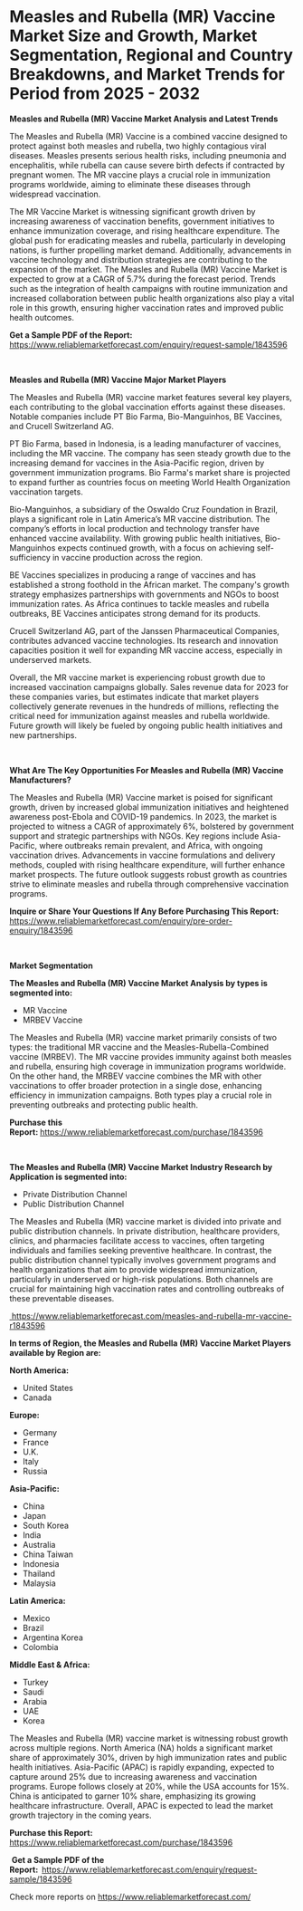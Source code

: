 <p><h1>Measles and Rubella (MR) Vaccine Market Size and Growth, Market Segmentation, Regional and Country Breakdowns, and Market Trends for Period from 2025 -  2032</h1></p><p><strong>Measles and Rubella (MR) Vaccine Market Analysis and Latest Trends</strong></p>
<p><p>The Measles and Rubella (MR) Vaccine is a combined vaccine designed to protect against both measles and rubella, two highly contagious viral diseases. Measles presents serious health risks, including pneumonia and encephalitis, while rubella can cause severe birth defects if contracted by pregnant women. The MR vaccine plays a crucial role in immunization programs worldwide, aiming to eliminate these diseases through widespread vaccination.</p><p>The MR Vaccine Market is witnessing significant growth driven by increasing awareness of vaccination benefits, government initiatives to enhance immunization coverage, and rising healthcare expenditure. The global push for eradicating measles and rubella, particularly in developing nations, is further propelling market demand. Additionally, advancements in vaccine technology and distribution strategies are contributing to the expansion of the market. The Measles and Rubella (MR) Vaccine Market is expected to grow at a CAGR of 5.7% during the forecast period. Trends such as the integration of health campaigns with routine immunization and increased collaboration between public health organizations also play a vital role in this growth, ensuring higher vaccination rates and improved public health outcomes.</p></p>
<p><strong>Get a Sample PDF of the Report:&nbsp;</strong> <a href="https://www.reliablemarketforecast.com/enquiry/request-sample/1843596?utm_campaign=3132&utm_medium=2&utm_source=Github&utm_content=ia&utm_term=09032025&utm_id=measles-and-rubella-mr-vaccine">https://www.reliablemarketforecast.com/enquiry/request-sample/1843596</a></p>
<p>&nbsp;</p>
<p><strong>Measles and Rubella (MR) Vaccine Major Market Players</strong></p>
<p><p>The Measles and Rubella (MR) vaccine market features several key players, each contributing to the global vaccination efforts against these diseases. Notable companies include PT Bio Farma, Bio-Manguinhos, BE Vaccines, and Crucell Switzerland AG.</p><p>PT Bio Farma, based in Indonesia, is a leading manufacturer of vaccines, including the MR vaccine. The company has seen steady growth due to the increasing demand for vaccines in the Asia-Pacific region, driven by government immunization programs. Bio Farma's market share is projected to expand further as countries focus on meeting World Health Organization vaccination targets.</p><p>Bio-Manguinhos, a subsidiary of the Oswaldo Cruz Foundation in Brazil, plays a significant role in Latin America’s MR vaccine distribution. The company’s efforts in local production and technology transfer have enhanced vaccine availability. With growing public health initiatives, Bio-Manguinhos expects continued growth, with a focus on achieving self-sufficiency in vaccine production across the region.</p><p>BE Vaccines specializes in producing a range of vaccines and has established a strong foothold in the African market. The company's growth strategy emphasizes partnerships with governments and NGOs to boost immunization rates. As Africa continues to tackle measles and rubella outbreaks, BE Vaccines anticipates strong demand for its products.</p><p>Crucell Switzerland AG, part of the Janssen Pharmaceutical Companies, contributes advanced vaccine technologies. Its research and innovation capacities position it well for expanding MR vaccine access, especially in underserved markets.</p><p>Overall, the MR vaccine market is experiencing robust growth due to increased vaccination campaigns globally. Sales revenue data for 2023 for these companies varies, but estimates indicate that market players collectively generate revenues in the hundreds of millions, reflecting the critical need for immunization against measles and rubella worldwide. Future growth will likely be fueled by ongoing public health initiatives and new partnerships.</p></p>
<p>&nbsp;</p>
<p><strong>What Are The Key Opportunities For Measles and Rubella (MR) Vaccine Manufacturers?</strong></p>
<p><p>The Measles and Rubella (MR) Vaccine market is poised for significant growth, driven by increased global immunization initiatives and heightened awareness post-Ebola and COVID-19 pandemics. In 2023, the market is projected to witness a CAGR of approximately 6%, bolstered by government support and strategic partnerships with NGOs. Key regions include Asia-Pacific, where outbreaks remain prevalent, and Africa, with ongoing vaccination drives. Advancements in vaccine formulations and delivery methods, coupled with rising healthcare expenditure, will further enhance market prospects. The future outlook suggests robust growth as countries strive to eliminate measles and rubella through comprehensive vaccination programs.</p></p>
<p><strong>Inquire or Share Your Questions If Any Before Purchasing This Report:</strong> <a href="https://www.reliablemarketforecast.com/enquiry/pre-order-enquiry/1843596?utm_campaign=3132&utm_medium=2&utm_source=Github&utm_content=ia&utm_term=09032025&utm_id=measles-and-rubella-mr-vaccine">https://www.reliablemarketforecast.com/enquiry/pre-order-enquiry/1843596</a></p>
<p>&nbsp;</p>
<p><strong>Market Segmentation</strong></p>
<p><strong>The Measles and Rubella (MR) Vaccine Market Analysis by types is segmented into:</strong></p>
<p><ul><li>MR Vaccine</li><li>MRBEV Vaccine</li></ul></p>
<p><p>The Measles and Rubella (MR) vaccine market primarily consists of two types: the traditional MR vaccine and the Measles-Rubella-Combined vaccine (MRBEV). The MR vaccine provides immunity against both measles and rubella, ensuring high coverage in immunization programs worldwide. On the other hand, the MRBEV vaccine combines the MR with other vaccinations to offer broader protection in a single dose, enhancing efficiency in immunization campaigns. Both types play a crucial role in preventing outbreaks and protecting public health.</p></p>
<p><strong>Purchase this Report:&nbsp;</strong><a href="https://www.reliablemarketforecast.com/purchase/1843596?utm_campaign=3132&utm_medium=2&utm_source=Github&utm_content=ia&utm_term=09032025&utm_id=measles-and-rubella-mr-vaccine">https://www.reliablemarketforecast.com/purchase/1843596</a></p>
<p>&nbsp;</p>
<p><strong>The Measles and Rubella (MR) Vaccine Market Industry Research by Application is segmented into:</strong></p>
<p><ul><li>Private Distribution Channel</li><li>Public Distribution Channel</li></ul></p>
<p><p>The Measles and Rubella (MR) vaccine market is divided into private and public distribution channels. In private distribution, healthcare providers, clinics, and pharmacies facilitate access to vaccines, often targeting individuals and families seeking preventive healthcare. In contrast, the public distribution channel typically involves government programs and health organizations that aim to provide widespread immunization, particularly in underserved or high-risk populations. Both channels are crucial for maintaining high vaccination rates and controlling outbreaks of these preventable diseases.</p></p>
<p><a href="https://www.reliablemarketforecast.com/measles-and-rubella-mr-vaccine-r1843596?utm_campaign=3132&utm_medium=2&utm_source=Github&utm_content=ia&utm_term=09032025&utm_id=measles-and-rubella-mr-vaccine">&nbsp;https://www.reliablemarketforecast.com/measles-and-rubella-mr-vaccine-r1843596</a></p>
<p><strong>In terms of Region, the Measles and Rubella (MR) Vaccine Market Players available by Region are:</strong></p>
<p>
    <p> <strong> North America: </strong>
        <ul>
            <li>United States</li>
            <li>Canada</li>
        </ul>
        </p> 
    <p> <strong> Europe: </strong>
        <ul>
            <li>Germany</li>
            <li>France</li>
            <li>U.K.</li>
            <li>Italy</li>
            <li>Russia</li>
        </ul>
        </p> 
    <p> <strong> Asia-Pacific: </strong>
        <ul>
            <li>China</li>
            <li>Japan</li>
            <li>South Korea</li>
            <li>India</li>
            <li>Australia</li>
            <li>China Taiwan</li>
            <li>Indonesia</li>
            <li>Thailand</li>
            <li>Malaysia</li>
        </ul>
        </p> 
    <p> <strong> Latin America: </strong>
        <ul>
            <li>Mexico</li>
            <li>Brazil</li>
            <li>Argentina Korea</li>
            <li>Colombia</li>
        </ul>
        </p> 
    <p> <strong> Middle East & Africa: </strong>
        <ul>
            <li>Turkey</li>
            <li>Saudi</li>
            <li>Arabia</li>
            <li>UAE</li>
            <li>Korea</li>
        </ul>
    </p>
    </p>
<p><p>The Measles and Rubella (MR) vaccine market is witnessing robust growth across multiple regions. North America (NA) holds a significant market share of approximately 30%, driven by high immunization rates and public health initiatives. Asia-Pacific (APAC) is rapidly expanding, expected to capture around 25% due to increasing awareness and vaccination programs. Europe follows closely at 20%, while the USA accounts for 15%. China is anticipated to garner 10% share, emphasizing its growing healthcare infrastructure. Overall, APAC is expected to lead the market growth trajectory in the coming years.</p></p>
<p><strong>Purchase this Report: </strong><a href="https://www.reliablemarketforecast.com/purchase/1843596?utm_campaign=3132&utm_medium=2&utm_source=Github&utm_content=ia&utm_term=09032025&utm_id=measles-and-rubella-mr-vaccine">https://www.reliablemarketforecast.com/purchase/1843596</a></p>
<p>&nbsp;<strong>Get a Sample PDF of the Report:&nbsp;&nbsp;</strong><a href="https://www.reliablemarketforecast.com/enquiry/request-sample/1843596?utm_campaign=3132&utm_medium=2&utm_source=Github&utm_content=ia&utm_term=09032025&utm_id=measles-and-rubella-mr-vaccine">https://www.reliablemarketforecast.com/enquiry/request-sample/1843596</a></p>
<p><strong></strong></p>
<p>Check more reports on <a href="https://www.reliablemarketforecast.com/?utm_campaign=3132&utm_medium=2&utm_source=Github&utm_content=ia&utm_term=09032025&utm_id=measles-and-rubella-mr-vaccine">https://www.reliablemarketforecast.com/</a></p>